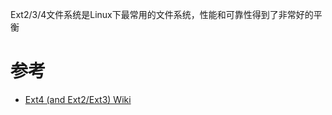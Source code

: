 Ext2/3/4文件系统是Linux下最常用的文件系统，性能和可靠性得到了非常好的平衡

# 参考

* [Ext4 (and Ext2/Ext3) Wiki](https://ext4.wiki.kernel.org/index.php/Main_Page)